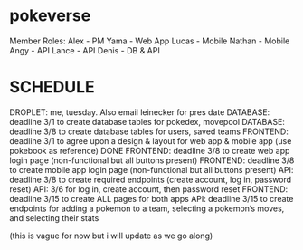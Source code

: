 # pokeverse

Member Roles:
Alex   - PM
Yama   - Web App
Lucas  - Mobile
Nathan - Mobile
Angy   - API
Lance  - API
Denis  - DB & API

# SCHEDULE

DROPLET:     me, tuesday. Also email leinecker for pres date
DATABASE:    deadline 3/1 to create database tables for pokedex, movepool
DATABASE:    deadline 3/8 to create database tables for users, saved teams
FRONTEND:    deadline 3/1 to agree upon a design & layout for web app & mobile app (use pokebook as reference) DONE
FRONTEND:    deadline 3/8 to create web app login page (non-functional but all buttons present)
FRONTEND:    deadline 3/8 to create mobile app login page (non-functional but all buttons present)
API:         deadline 3/8 to create required endpoints (create account, log in, password reset)
API:         3/6 for log in, create account, then password reset
FRONTEND:    deadline 3/15 to create ALL pages for both apps
API:         deadline 3/15 to create endpoints for adding a pokemon to a team, selecting a pokemon’s moves, and selecting their stats

(this is vague for now but i will update as we go along)
